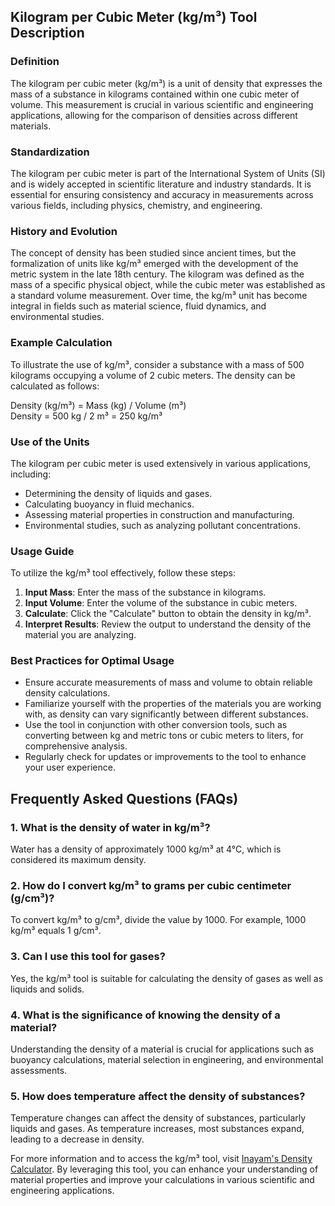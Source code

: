 ## Kilogram per Cubic Meter (kg/m³) Tool Description

### Definition
The kilogram per cubic meter (kg/m³) is a unit of density that expresses the mass of a substance in kilograms contained within one cubic meter of volume. This measurement is crucial in various scientific and engineering applications, allowing for the comparison of densities across different materials.

### Standardization
The kilogram per cubic meter is part of the International System of Units (SI) and is widely accepted in scientific literature and industry standards. It is essential for ensuring consistency and accuracy in measurements across various fields, including physics, chemistry, and engineering.

### History and Evolution
The concept of density has been studied since ancient times, but the formalization of units like kg/m³ emerged with the development of the metric system in the late 18th century. The kilogram was defined as the mass of a specific physical object, while the cubic meter was established as a standard volume measurement. Over time, the kg/m³ unit has become integral in fields such as material science, fluid dynamics, and environmental studies.

### Example Calculation
To illustrate the use of kg/m³, consider a substance with a mass of 500 kilograms occupying a volume of 2 cubic meters. The density can be calculated as follows:

Density (kg/m³) = Mass (kg) / Volume (m³)  
Density = 500 kg / 2 m³ = 250 kg/m³

### Use of the Units
The kilogram per cubic meter is used extensively in various applications, including:
- Determining the density of liquids and gases.
- Calculating buoyancy in fluid mechanics.
- Assessing material properties in construction and manufacturing.
- Environmental studies, such as analyzing pollutant concentrations.

### Usage Guide
To utilize the kg/m³ tool effectively, follow these steps:
1. **Input Mass**: Enter the mass of the substance in kilograms.
2. **Input Volume**: Enter the volume of the substance in cubic meters.
3. **Calculate**: Click the "Calculate" button to obtain the density in kg/m³.
4. **Interpret Results**: Review the output to understand the density of the material you are analyzing.

### Best Practices for Optimal Usage
- Ensure accurate measurements of mass and volume to obtain reliable density calculations.
- Familiarize yourself with the properties of the materials you are working with, as density can vary significantly between different substances.
- Use the tool in conjunction with other conversion tools, such as converting between kg and metric tons or cubic meters to liters, for comprehensive analysis.
- Regularly check for updates or improvements to the tool to enhance your user experience.

## Frequently Asked Questions (FAQs)

### 1. What is the density of water in kg/m³?
Water has a density of approximately 1000 kg/m³ at 4°C, which is considered its maximum density.

### 2. How do I convert kg/m³ to grams per cubic centimeter (g/cm³)?
To convert kg/m³ to g/cm³, divide the value by 1000. For example, 1000 kg/m³ equals 1 g/cm³.

### 3. Can I use this tool for gases?
Yes, the kg/m³ tool is suitable for calculating the density of gases as well as liquids and solids.

### 4. What is the significance of knowing the density of a material?
Understanding the density of a material is crucial for applications such as buoyancy calculations, material selection in engineering, and environmental assessments.

### 5. How does temperature affect the density of substances?
Temperature changes can affect the density of substances, particularly liquids and gases. As temperature increases, most substances expand, leading to a decrease in density.

For more information and to access the kg/m³ tool, visit [Inayam's Density Calculator](https://www.inayam.co/unit-converter/concentration_mass). By leveraging this tool, you can enhance your understanding of material properties and improve your calculations in various scientific and engineering applications.